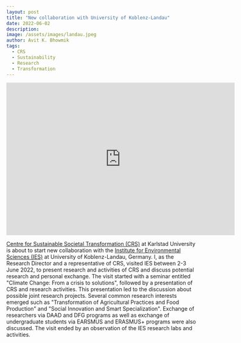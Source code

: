 ```yaml
---
layout: post
title: "New collaboration with University of Koblenz-Landau"
date: 2022-06-02
description: 
image: /assets/images/landau.jpeg
author: Avit K. Bhowmik
tags:
  - CRS
  - Sustainability
  - Research
  - Transformation
---
```


<iframe width="600" height="400" src="https://cloud.uni-landau.de/index.php/s/pmRBigC9SXGYMtb" frameborder="0" allowfullscreen></iframe>

[Centre for Sustainable Societal Transformation (CRS)](https://www.kau.se/en/crs) at Karlstad University is about to start new collaboration with the [Institute for Environmental Sciences (IES)](https://www.uni-koblenz-landau.de/en/campus-landau/faculty7/environmental-sciences) at University of Koblenz-Landau, Germany. I, as the Research Director and a representative of CRS, visited IES between 2-3 June 2022, to present research and activities of CRS and discuss potential research and personal exchange. The visit started with a seminar entitled "Climate Change: From a crisis to solutions", followed by a presentation of CRS and research activities. This presentation led to the discussion about possible joint research projects. Several common research interests emerged such as "Transformation of Agricultural Practices and Food Production" and "Social Innovation and Smart Specialization". Exchange of researchers via DAAD and DFG programs as well as exchange of  undergraduate students via EARSMUS and ERASMUS+ programs were also discussed. The visit ended by an observation of the IES research labs and activities.